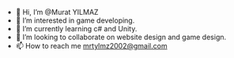 - 👋 Hi, I’m @Murat YILMAZ
- 👀 I’m interested in game developing.
- 🌱 I’m currently learning c# and Unity.
- 💞️ I’m looking to collaborate on website design and game design.
- 📫 How to reach me mrtylmz2002@gmail.com

<!---
printfMurat/printfMurat is a ✨ special ✨ repository because its `README.md` (this file) appears on your GitHub profile.
You can click the Preview link to take a look at your changes.
--->
